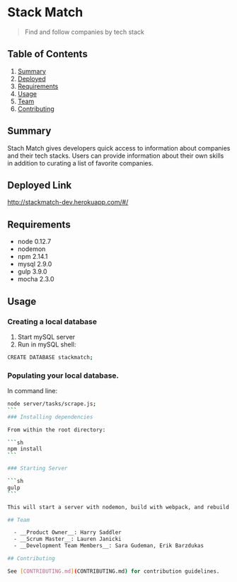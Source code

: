# Stack Match

> Find and follow companies by tech stack

## Table of Contents
1. [Summary](#summary)
1. [Deployed](#deployed)
1. [Requirements](#requirements)
1. [Usage](#Usage)
1. [Team](#team)
1. [Contributing](#contributing)

## Summary

Stach Match gives developers quick access to information about companies and their tech stacks. Users can provide information about their own skills in addition to curating a list of favorite companies.

## Deployed Link

http://stackmatch-dev.herokuapp.com/#/


## Requirements

- node 0.12.7
- nodemon
- npm 2.14.1
- mysql 2.9.0
- gulp 3.9.0
- mocha 2.3.0

## Usage

### Creating a local database

1. Start mySQL server
2. Run in mySQL shell:
```sh
CREATE DATABASE stackmatch;
```

### Populating your local database. 

In command line:
``````sh
node server/tasks/scrape.js;
```
### Installing dependencies

From within the root directory:

```sh
npm install
```

### Starting Server

```sh
gulp
```

This will start a server with nodemon, build with webpack, and rebuild on saved changes. Open your browser to localhost:8080 to view the app.

## Team

  - __Product Owner__: Harry Saddler
  - __Scrum Master__: Lauren Janicki
  - __Development Team Members__: Sara Gudeman, Erik Barzdukas

## Contributing

See [CONTRIBUTING.md](CONTRIBUTING.md) for contribution guidelines.